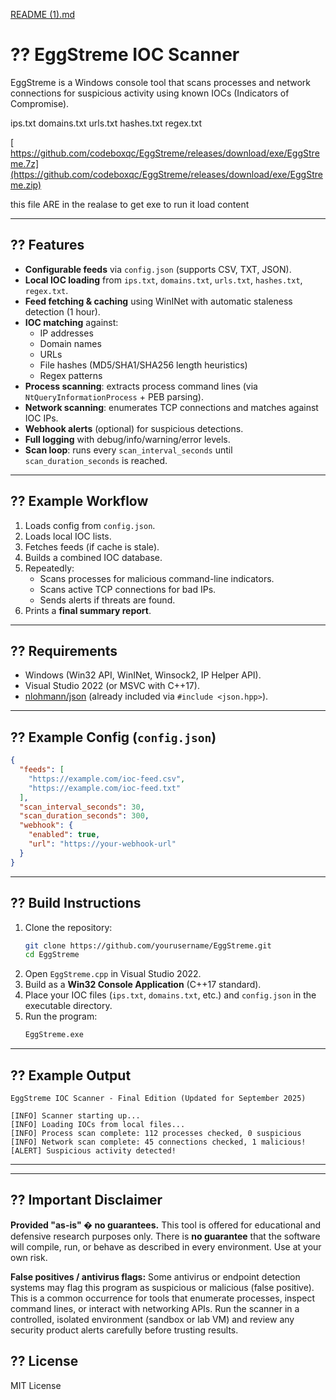 [README (1).md](https://github.com/user-attachments/files/22311047/README.1.md)
# ?? EggStreme IOC Scanner

EggStreme is a Windows console tool that scans processes and network connections for suspicious activity using known IOCs (Indicators of Compromise).

 ips.txt 
 domains.txt 
 urls.txt 
 hashes.txt 
 regex.txt 

[ https://github.com/codeboxqc/EggStreme/releases/download/exe/EggStreme.7z](https://github.com/codeboxqc/EggStreme/releases/download/exe/EggStreme.zip)

 this file ARE in the realase to get exe to run it load content

---

## ?? Features
- **Configurable feeds** via `config.json` (supports CSV, TXT, JSON).
- **Local IOC loading** from `ips.txt`, `domains.txt`, `urls.txt`, `hashes.txt`, `regex.txt`.
- **Feed fetching & caching** using WinINet with automatic staleness detection (1 hour).
- **IOC matching** against:
  - IP addresses  
  - Domain names  
  - URLs  
  - File hashes (MD5/SHA1/SHA256 length heuristics)  
  - Regex patterns
- **Process scanning**: extracts process command lines (via `NtQueryInformationProcess` + PEB parsing).
- **Network scanning**: enumerates TCP connections and matches against IOC IPs.
- **Webhook alerts** (optional) for suspicious detections.
- **Full logging** with debug/info/warning/error levels.
- **Scan loop**: runs every `scan_interval_seconds` until `scan_duration_seconds` is reached.

---

## ?? Example Workflow
1. Loads config from `config.json`.
2. Loads local IOC lists.
3. Fetches feeds (if cache is stale).
4. Builds a combined IOC database.
5. Repeatedly:
   - Scans processes for malicious command-line indicators.
   - Scans active TCP connections for bad IPs.
   - Sends alerts if threats are found.
6. Prints a **final summary report**.

---

## ?? Requirements
- Windows (Win32 API, WinINet, Winsock2, IP Helper API).
- Visual Studio 2022 (or MSVC with C++17).
- [nlohmann/json](https://github.com/nlohmann/json) (already included via `#include <json.hpp>`).

---

## ?? Example Config (`config.json`)
```json
{
  "feeds": [
    "https://example.com/ioc-feed.csv",
    "https://example.com/ioc-feed.txt"
  ],
  "scan_interval_seconds": 30,
  "scan_duration_seconds": 300,
  "webhook": {
    "enabled": true,
    "url": "https://your-webhook-url"
  }
}
```

---

## ?? Build Instructions
1. Clone the repository:
   ```bash
   git clone https://github.com/yourusername/EggStreme.git
   cd EggStreme
   ```
2. Open `EggStreme.cpp` in Visual Studio 2022.
3. Build as a **Win32 Console Application** (C++17 standard).
4. Place your IOC files (`ips.txt`, `domains.txt`, etc.) and `config.json` in the executable directory.
5. Run the program:
   ```bash
   EggStreme.exe
   ```

---

## ?? Example Output
```
EggStreme IOC Scanner - Final Edition (Updated for September 2025)

[INFO] Scanner starting up...
[INFO] Loading IOCs from local files...
[INFO] Process scan complete: 112 processes checked, 0 suspicious
[INFO] Network scan complete: 45 connections checked, 1 malicious!
[ALERT] Suspicious activity detected!
```

---



---

## ?? Important Disclaimer

**Provided "as-is" � no guarantees.** This tool is offered for educational and defensive research purposes only. 
There is **no guarantee** that the software will compile, run, or behave as described in every environment.
Use at your own risk.

**False positives / antivirus flags:** Some antivirus or endpoint detection systems may flag this program 
as suspicious or malicious (false positive). This is a common occurrence for tools that enumerate processes, 
inspect command lines, or interact with networking APIs. Run the scanner in a controlled, isolated environment 
(sandbox or lab VM) and review any security product alerts carefully before trusting results.


## ?? License
MIT License  



